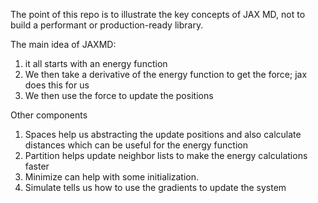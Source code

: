 The point of this repo is to illustrate the key concepts of JAX MD, not to build a performant or production-ready library. 

The main idea of JAXMD:

1. it all starts with an energy function
2. We then take a derivative of the energy function to get the force; jax does this for us
3. We then use the force to update the positions

Other components
1. Spaces help us abstracting the update positions and also calculate distances which can be useful for the energy function
2. Partition helps update neighbor lists to make the energy calculations faster
3. Minimize can help with some initialization. 
4. Simulate tells us how to use the gradients to update the system